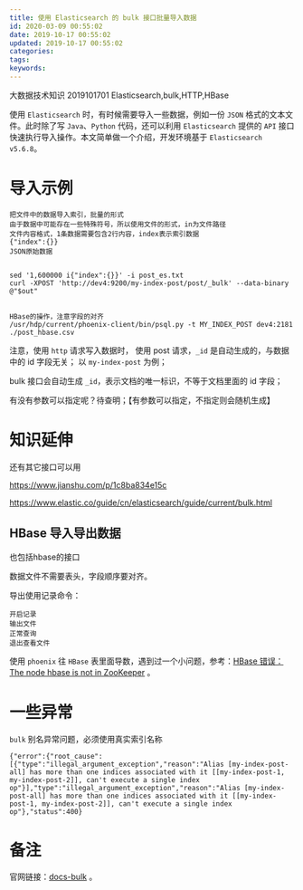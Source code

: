 ```yaml
---
title: 使用 Elasticsearch 的 bulk 接口批量导入数据
id: 2020-03-09 00:55:02
date: 2019-10-17 00:55:02
updated: 2019-10-17 00:55:02
categories:
tags:
keywords:
---
```



大数据技术知识
2019101701
Elasticsearch,bulk,HTTP,HBase

使用 `Elasticsearch` 时，有时候需要导入一些数据，例如一份 `JSON` 格式的文本文件。此时除了写 `Java`、`Python` 代码，还可以利用 `Elasticsearch` 提供的 `API` 接口快速执行导入操作。本文简单做一个介绍，开发环境基于 `Elasticsearch v5.6.8`。


<!-- more -->


# 导入示例



```
把文件中的数据导入索引，批量的形式
由于数据中可能存在一些特殊符号，所以使用文件的形式，in为文件路径
文件内容格式，1条数据需要包含2行内容，index表示索引数据
{"index":{}}
JSON原始数据


sed '1,600000 i{"index":{}}' -i post_es.txt
curl -XPOST 'http://dev4:9200/my-index-post/post/_bulk' --data-binary @"$out"


HBase的操作，注意字段的对齐
/usr/hdp/current/phoenix-client/bin/psql.py -t MY_INDEX_POST dev4:2181 ./post_hbase.csv
```


注意，使用 `http` 请求写入数据时，
使用 post 请求，`_id` 是自动生成的，与数据中的 id 字段无关；
以 `my-index-post` 为例；


bulk 接口会自动生成 `_id`，表示文档的唯一标识，不等于文档里面的 id 字段；

有没有参数可以指定呢？待查明；【有参数可以指定，不指定则会随机生成】


# 知识延伸


还有其它接口可以用

https://www.jianshu.com/p/1c8ba834e15c

https://www.elastic.co/guide/cn/elasticsearch/guide/current/bulk.html



## HBase 导入导出数据


也包括hbase的接口

数据文件不需要表头，字段顺序要对齐。

导出使用记录命令：

```
开启记录
输出文件
正常查询
退出查看文件
```

使用 `phoenix` 往 `HBase` 表里面导数，遇到过一个小问题，参考：[HBase 错误：The node hbase is not in ZooKeeper](https://www.playpi.org/2019101901.html) 。


# 一些异常


`bulk` 别名异常问题，必须使用真实索引名称

```
{"error":{"root_cause":[{"type":"illegal_argument_exception","reason":"Alias [my-index-post-all] has more than one indices associated with it [[my-index-post-1, my-index-post-2]], can't execute a single index op"}],"type":"illegal_argument_exception","reason":"Alias [my-index-post-all] has more than one indices associated with it [[my-index-post-1, my-index-post-2]], can't execute a single index op"},"status":400}

```


# 备注


官网链接：[docs-bulk](https://www.elastic.co/guide/en/elasticsearch/reference/5.6/docs-bulk.html) 。

